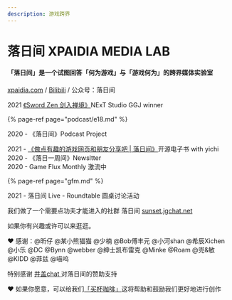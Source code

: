 ```yaml
---
description: 游戏跨界
---
```


# 落日间 XPAIDIA MEDIA LAB

#### **「落日间」是一个试图回答「何为游戏」与「游戏何为」的跨界媒体实验室**

[xpaidia.com](https://xpaidia.com) / [Bilibili](https://space.bilibili.com/3169565) / 公众号：落日间



2021 [《Sword Zen 剑入禅境》](https://yezi.itch.io/sz)NExT Studio GGJ winner

{% page-ref page="podcast/e18.md" %}

2020 - 《落日间》Podcast Project

2021 - [《做点有趣的游戏网页和朋友分享吧 \| 落日间》](https://luorijian.gitbook.io/pweb/)开源电子书 with yichi   
2020 - 《落日一周间》Newsltter   
2020 - Game Flux Monthly 激流中

{% page-ref page="gfm.md" %}

2021 - 落日间 Live - Roundtable 圆桌讨论活动



我们做了一个需要点功夫才能进入的社群 落日间 [sunset.jgchat.net](sunset.jgchat.net) 

如果你有兴趣或许可以来逛逛。

❤ 感谢：@昕仔 @某小熊猫猫 @少楠 @Bob傅丰元 @小河shan @希辰Xichen @小乐 @DC @Bynn @webber @绅士凯布雷克 @Minke @Roam @兜&敏 @KIDD @菲兹 @喵呜

特别感谢 [井盖chat ](https://jgchat.net/)对落日间的赞助支持

❤ 如果你愿意，可以给我们[「买杯咖啡」](https://afdian.net/@sunset_studio)这将帮助和鼓励我们更好地进行创作







